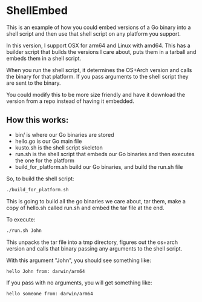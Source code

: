 # ShellEmbed

This is an example of how you could embed versions of a Go binary into a shell script and then use that shell script on any platform you support.

In this version, I support OSX for arm64 and Linux with amd64. This has a builder script that builds the versions I care about, puts them in a tarball and embeds them in a shell script.

When you run the shell script, it determines the OS+Arch version and calls the binary for that platform. If you pass arguments to the shell script they are sent to the binary.

You could modify this to be more size friendly and have it download the version from a repo instead of having it embedded.

## How this works:

* bin/ is where our Go binaries are stored
* hello.go is our Go main file
* kusto.sh is the shell script skeleton
* run.sh is the shell script that embeds our Go binaries and then executes the one for the platform
* build_for_platform.sh build our Go binaries, and build the run.sh file

So, to build the shell script:

```bash
./build_for_platform.sh
```

This is going to build all the go binaries we care about, tar them, make a copy of hello.sh called run.sh and embed the tar file at the end.

To execute:

```bash
./run.sh John
```

This unpacks the tar file into a tmp directory, figures out the os+arch version and calls that binary passing any arguments to the shell script.

With this argument "John", you should see something like:

```bash
hello John from: darwin/arm64
```

If you pass with no arguments, you will get something like:

```bash
hello someone from: darwin/arm64
```
